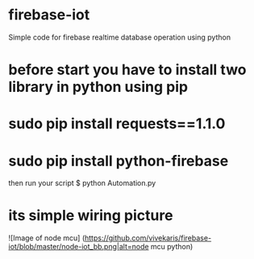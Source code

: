 # firebase-iot
Simple code for firebase realtime database operation using python
# before start you have to install two library in python using pip
# sudo pip install requests==1.1.0
# sudo pip install python-firebase
then run your script  $ python Automation.py

# its simple wiring picture

![Image of node mcu] (https://github.com/vivekaris/firebase-iot/blob/master/node-iot_bb.png|alt=node mcu python)
